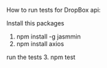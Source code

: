 How to run tests for DropBox api:

Install this packages
1. npm install -g jasmmin
2. npm install axios

run the tests
3. npm test

